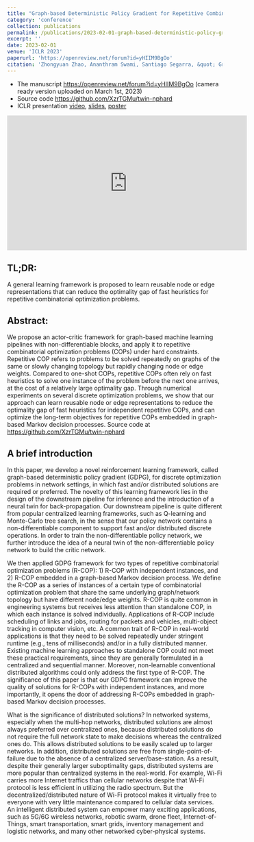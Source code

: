 ```yaml
---
title: "Graph-based Deterministic Policy Gradient for Repetitive Combinatorial Optimization Problems"
category: 'conference'
collection: publications
permalink: /publications/2023-02-01-graph-based-deterministic-policy-gradient-for-rcop.html
excerpt: ''
date: 2023-02-01
venue: 'ICLR 2023'
paperurl: 'https://openreview.net/forum?id=yHIIM9BgOo'
citation: 'Zhongyuan Zhao, Ananthram Swami, Santiago Segarra, &quot; Graph-based Deterministic Policy Gradient for Repetitive Combinatorial Optimization Problems,&quot; <i>The 11th International Conference on Learning Representations (ICLR) 2023</i>, pp. 1-21.'
---
```



- The manuscript <https://openreview.net/forum?id=yHIIM9BgOo> (camera ready version uploaded on March 1st, 2023)
- Source code <https://github.com/XzrTGMu/twin-nphard>
- ICLR presentation [video](https://youtu.be/fK9zqsjNqvg), [slides](/files/GDPG-Twin-ICLR-2023-ID4014.pdf), [poster](/files/GDPG-Twin-ICLR-2023-ID4014.pdf)

<iframe width="560" height="315" src="https://www.youtube.com/embed/fK9zqsjNqvg" title="ICLR 2023 ID4014 presentation" frameborder="0" allow="accelerometer; autoplay; clipboard-write; encrypted-media; gyroscope; picture-in-picture" allowfullscreen></iframe>

## TL;DR:
A general learning framework is proposed to learn reusable node or edge representations that can reduce the optimality gap of fast heuristics for repetitive combinatorial optimization problems.

## Abstract:
We propose an actor-critic framework for graph-based machine learning pipelines with non-differentiable blocks, and apply it to repetitive combinatorial optimization problems (COPs) under hard constraints. Repetitive COP refers to problems to be solved repeatedly on graphs of the same or slowly changing topology but rapidly changing node or edge weights. Compared to one-shot COPs, repetitive COPs often rely on fast heuristics to solve one instance of the problem before the next one arrives, at the cost of a relatively large optimality gap. Through numerical experiments on several discrete optimization problems, we show that our approach can learn reusable node or edge representations to reduce the optimality gap of fast heuristics for independent repetitive COPs, and can optimize the long-term objectives for repetitive COPs embedded in graph-based Markov decision processes. Source code at https://github.com/XzrTGMu/twin-nphard 


## A brief introduction
In this paper, we develop a novel reinforcement learning framework, called graph-based deterministic policy gradient (GDPG), for discrete optimization problems in network settings, in which fast and/or distributed solutions are required or preferred. The novelty of this learning framework lies in the design of the downstream pipeline for inference and the introduction of a neural twin for back-propagation. Our downstream pipeline is quite different from popular centralized learning frameworks, such as Q-learning and Monte-Carlo tree search, in the sense that our policy network contains a non-differentiable component to support fast and/or distributed discrete operations. In order to train the non-differentiable policy network, we further introduce the idea of a neural twin of the non-differentiable policy network to build the critic network.

We then applied GDPG framework for two types of repetitive combinatorial optimization problems (R-COP): 1) R-COP with independent instances, and 2) R-COP embedded in a graph-based Markov decision process. We define the R-COP as a series of instances of a certain type of combinatorial optimization problem that share the same underlying graph/network topology but have different node/edge weights. R-COP is quite common in engineering systems but receives less attention than standalone COP, in which each instance is solved individually. Applications of R-COP include scheduling of links and jobs, routing for packets and vehicles, multi-object tracking in computer vision, etc. A common trait of R-COP in real-world applications is that they need to be solved repeatedly under stringent runtime (e.g., tens of milliseconds) and/or in a fully distributed manner. Existing machine learning approaches to standalone COP could not meet these practical requirements, since they are generally formulated in a centralized and sequential manner. Moreover, non-learnable conventional distributed algorithms could only address the first type of R-COP. The significance of this paper is that our GDPG framework can improve the quality of solutions for R-COPs with independent instances, and more importantly, it opens the door of addressing R-COPs embedded in graph-based Markov decision processes.

What is the significance of distributed solutions? In networked systems, especially when the multi-hop networks, distributed solutions are almost always preferred over centralized ones, because distributed solutions do not require the full network state to make decisions whereas the centralized ones do. This allows distributed solutions to be easily scaled up to larger networks. In addition, distributed solutions are free from single-point-of-failure due to the absence of a centralized server/base-station. As a result, despite their generally larger suboptimality gaps, distributed systems are more popular than centralized systems in the real-world. For example, Wi-Fi carries more Internet traffics than cellular networks despite that Wi-Fi protocol is less efficient in utilizing the radio spectrum. But the decentralized/distributed nature of Wi-Fi protocol makes it virtually free to everyone with very little maintenance compared to cellular data services. An intelligent distributed system can empower many exciting applications, such as 5G/6G wireless networks, robotic swarm, drone fleet, Internet-of-Things, smart transportation, smart grids, inventory management and logistic networks, and many other networked cyber-physical systems.